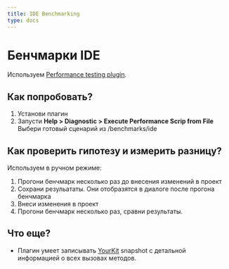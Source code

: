 ```yaml
---
title: IDE Benchmarking
type: docs
---
```


# Бенчмарки IDE

Используем [Performance testing plugin](https://intellij-support.jetbrains.com/hc/en-us/articles/207241225-Performance-testing-plugin-in-PhpStorm).

## Как попробовать?

1. Установи плагин
1. Запусти **Help > Diagnostic > Execute Performance Scrip from File**\
Выбери готовый сценарий из /benchmarks/ide

## Как проверить гипотезу и измерить разницу?

Используем в ручном режиме:

1. Прогони бенчмарк несколько раз до внесения изменений в проект
1. Сохрани резульататы. Они отобразятся в диалоге после прогона бенчмарка
1. Внеси изменения в проект
1. Прогони бенчмарк несколько раз, сравни результаты.

## Что еще?

- Плагин умеет записывать [YourKit](https://www.yourkit.com/) snapshot с детальной информацией о всех вызовах методов.
